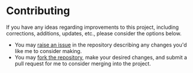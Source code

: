 # Contributing

If you have any ideas regarding improvements to this project, including corrections, additions, updates, etc., please consider the options below. 
- You may [raise an issue](https://github.com/mschon/mcfa-identifier-detector/issues) in the repository describing any changes you'd like me to consider making. 
- You may [fork the repository](https://github.com/mschon/mcfa-identifier-detector/fork), make your desired changes, and submit a pull request for me to consider merging into the project. 
